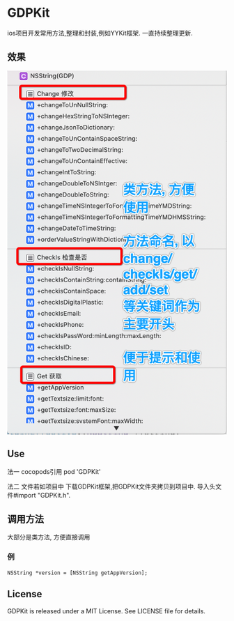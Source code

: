 # GDPKit

ios项目开发常用方法,整理和封装,例如YYKit框架.
一直持续整理更新.

## 效果
![ios项目开发常用方法](https://github.com/sunmumu/GDPKit/blob/master/Demo/%E6%95%88%E6%9E%9C.png?raw=true)


## Use
法一 cocopods引用
pod 'GDPKit'

法二 文件若如项目中
下载GDPKit框架,把GDPKit文件夹拷贝到项目中.
导入头文件#import "GDPKit.h".

## 调用方法
大部分是类方法, 方便直接调用

### 例
```
NSString *version = [NSString getAppVersion];
```

## License

GDPKit is released under a MIT License. See LICENSE file for details.
